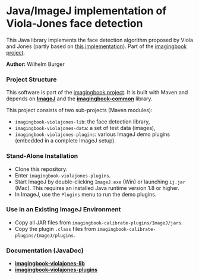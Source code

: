 # Java/ImageJ implementation of Viola-Jones face detection #

This Java library implements the face detection algorithm proposed by Viola and Jones 
(partly based on [this implementation](https://code.google.com/archive/p/jviolajones/)).
Part of the [imagingbook project](https://imagingbook.com).

**Author:** Wilhelm Burger

### Project Structure ###

This software is part of the [imagingbook project](https://imagingbook.com).
It is built with Maven and depends on 
[**ImageJ**](https://imagej.nih.gov/ij/) and 
the [**imagingbook-common**](https://github.com/imagingbook/imagingbook-public) library.

This project consists of two sub-projects (Maven modules):
* `imagingbook-violajones-lib`: the face detection library,
* `imagingbook-violajones-data`: a set of test data (images),
* `imagingbook-violajones-plugins`: various ImageJ demo plugins (embedded in a complete ImageJ setup).

### Stand-Alone Installation ###

* Clone this repository.
* Enter `imagingbook-violajones-plugins`.
* Start ImageJ by double-clicking `ImageJ.exe` (Win) or launching `ij.jar` (Mac). This requires an installed Java runtime version 1.8 or higher.
* In ImageJ, use the `Plugins` menu to run the demo plugins.

### Use in an Existing ImageJ Environment ###

* Copy all JAR files from `imagingbook-calibrate-plugins/ImageJ/jars`.
* Copy the plugin `.class` files from `imagingbook-calibrate-plugins/ImageJ/plugins`.


### Documentation (JavaDoc) ###

* **[imagingbook-violajones-lib](https://imagingbook.github.io/imagingbook-violajones/imagingbook-violajones-lib/javadoc/index.html?overview-summary.html)**
* **[imagingbook-violajones-plugins](https://imagingbook.github.io/imagingbook-violajones/imagingbook-violajones-plugins/javadoc/index.html?overview-summary.html)**

